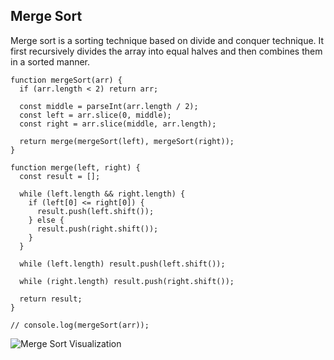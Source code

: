 ## Merge Sort

Merge sort is a sorting technique based on divide and conquer technique. It first recursively divides the array into equal halves and then combines them in a sorted manner.
```
function mergeSort(arr) {
  if (arr.length < 2) return arr;

  const middle = parseInt(arr.length / 2);
  const left = arr.slice(0, middle);
  const right = arr.slice(middle, arr.length);

  return merge(mergeSort(left), mergeSort(right));
}

function merge(left, right) {
  const result = [];

  while (left.length && right.length) {
    if (left[0] <= right[0]) {
      result.push(left.shift());
    } else {
      result.push(right.shift());
    }
  }

  while (left.length) result.push(left.shift());

  while (right.length) result.push(right.shift());

  return result;
}

// console.log(mergeSort(arr));
```
![Merge Sort Visualization](https://upload.wikimedia.org/wikipedia/commons/c/cc/Merge-sort-example-300px.gif)
